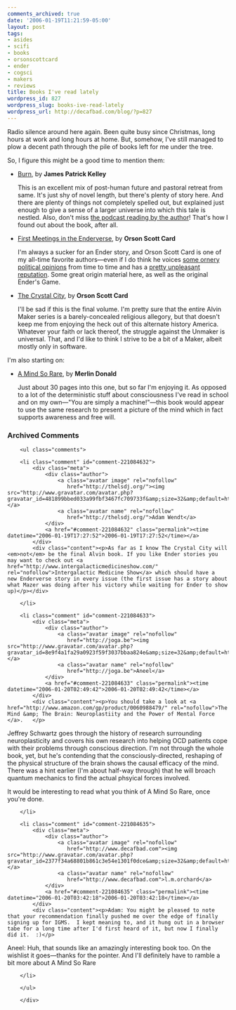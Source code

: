 ```yaml
---
comments_archived: true
date: '2006-01-19T11:21:59-05:00'
layout: post
tags:
- asides
- scifi
- books
- orsonscottcard
- ender
- cogsci
- makers
- reviews
title: Books I've read lately
wordpress_id: 827
wordpress_slug: books-ive-read-lately
wordpress_url: http://decafbad.com/blog/?p=827
---
```

Radio silence around here again.  Been quite busy since Christmas, long hours at work and long hours at home.  But, somehow, I've still managed to plow a decent path through the pile of books left for me under the tree.  

So, I figure this might be a good time to mention them:

* [Burn][], by **James Patrick Kelley**

  This is an excellent mix of post-human future and pastoral retreat from same.  It's just shy of novel length, but there's plenty of story here.  And there are plenty of things not completely spelled out, but explained just enough to give a sense of a larger universe into which this tale is nestled.  Also, don't miss [the podcast reading by the author][bp]!  That's how I found out about the book, after all.

* [First Meetings in the Enderverse][fm], by **Orson Scott Card**

  I'm always a sucker for an Ender story, and Orson Scott Card is one of my all-time favorite authors—even if I do think he voices [some ornery political opinions][pol] from time to time and has a [pretty unpleasant reputation][rep].  Some great origin material here, as well as the original Ender's Game.

* [The Crystal City][city], by **Orson Scott Card**

  I'll be sad if this is the final volume.  I'm pretty sure that the entire Alvin Maker series is a barely-concealed religious allegory, but that doesn't keep me from enjoying the heck out of this alternate history America.  Whatever your faith or lack thereof, the struggle against the Unmaker is universal.  That, and I'd like to think I strive to be a bit of a Maker, albeit mostly only in software.

I'm also starting on:

* [A Mind So Rare][mind], by **Merlin Donald**

  Just about 30 pages into this one, but so far I'm enjoying it.  As opposed to a lot of the deterministic stuff about consciousness I've read in school and on my own—"You are simply a machine!"—this book would appear to use the same research to present a picture of the mind which in fact supports awareness and free will.  

<!-- tags: books orsonscottcard ender cogsci makers scifi reviews -->

[rep]: http://www.salon.com/books/feature/2000/02/03/card/

[pol]: http://www.ornery.org/essays/warwatch/

[bp]: http://feeds.feedburner.com/freereads

[mind]: http://www.amazon.com/exec/obidos/redirect?link_code=ur2&tag=0xdecafbad01-20&camp=1789&creative=9325&path=http%3A%2F%2Fwww.amazon.com%2Fgp%2Fproduct%2F0393323196%2Fqid%3D1137685942%2Fsr%3D2-1%2Fref%3Dpd_bbs_b_2_1%3Fs%3Dbooks%26v%3Dglance%26n%3D283155

[city]: http://www.amazon.com/exec/obidos/redirect?link_code=ur2&tag=0xdecafbad01-20&camp=1789&creative=9325&path=http%3A%2F%2Fwww.amazon.com%2Fgp%2Fproduct%2F0812564626%2Fqid%3D1137683017%2Fsr%3D8-1%2Fref%3Dpd_bbs_1%3Fn%3D507846%26s%3Dbooks%26v%3Dglance

[fm]: http://www.amazon.com/exec/obidos/redirect?link_code=ur2&tag=0xdecafbad01-20&camp=1789&creative=9325&path=http%3A%2F%2Fwww.amazon.com%2Fgp%2Fproduct%2F0765347989%2Fref%3Dpd_kar%3Fn%3D283155

[burn]: http://www.amazon.com/exec/obidos/redirect?link_code=ur2&tag=0xdecafbad01-20&camp=1789&creative=9325&path=http%3A%2F%2Fwww.amazon.com%2Fgp%2Fproduct%2F1892391279%2Fqid%3D1137683002%2Fsr%3D8-1%2Fref%3Dpd_bbs_1%3Fn%3D507846%26s%3Dbooks%26v%3Dglance

<div id="comments" class="comments archived-comments">
            <h3>Archived Comments</h3>
            
        <ul class="comments">
            
        <li class="comment" id="comment-221084632">
            <div class="meta">
                <div class="author">
                    <a class="avatar image" rel="nofollow" 
                       href="http://thelsdj.org/"><img src="http://www.gravatar.com/avatar.php?gravatar_id=481899bbed033a99fbf3467fc709733f&amp;size=32&amp;default=http://mediacdn.disqus.com/1320279820/images/noavatar32.png"/></a>
                    <a class="avatar name" rel="nofollow" 
                       href="http://thelsdj.org/">Adam Wendt</a>
                </div>
                <a href="#comment-221084632" class="permalink"><time datetime="2006-01-19T17:27:52">2006-01-19T17:27:52</time></a>
            </div>
            <div class="content"><p>As far as I know The Crystal City will <em>not</em> be the final Alvin book. If you like Ender stories you may want to check out <a href="http://www.intergalacticmedicineshow.com/" rel="nofollow">Intergalactic Medicine Show</a> which should have a  new Enderverse story in every issue (the first issue has a story about what Mazer was doing after his victory while waiting for Ender to show up)</p></div>
            
        </li>
    
        <li class="comment" id="comment-221084633">
            <div class="meta">
                <div class="author">
                    <a class="avatar image" rel="nofollow" 
                       href="http://joga.be"><img src="http://www.gravatar.com/avatar.php?gravatar_id=8e9f4a1fa29a0923f59f3037bbaa824e&amp;size=32&amp;default=http://mediacdn.disqus.com/1320279820/images/noavatar32.png"/></a>
                    <a class="avatar name" rel="nofollow" 
                       href="http://joga.be">Aneel</a>
                </div>
                <a href="#comment-221084633" class="permalink"><time datetime="2006-01-20T02:49:42">2006-01-20T02:49:42</time></a>
            </div>
            <div class="content"><p>You should take a look at <a href="http://www.amazon.com/gp/product/0060988479/" rel="nofollow">The Mind &amp; The Brain: Neuroplastiity and the Power of Mental Force </a>.   </p>

<p>Jeffrey Schwartz goes through the history of research surrounding neuroplasticity and covers his own research into helping OCD patients cope with their problems through conscious direction.  I'm not through the whole book, yet, but he's contending that the consciously-directed, reshaping of the physical structure of the brain shows the causal efficacy of the mind.  There was a hint earlier (I'm about half-way through) that he will broach quantum mechanics to find the actual phsyical forces involved.   </p>

<p>It would be interesting to read what you think of A Mind So Rare, once you're done.</p></div>
            
        </li>
    
        <li class="comment" id="comment-221084635">
            <div class="meta">
                <div class="author">
                    <a class="avatar image" rel="nofollow" 
                       href="http://www.decafbad.com"><img src="http://www.gravatar.com/avatar.php?gravatar_id=2377f34a68801b861c3e54e1301f0dce&amp;size=32&amp;default=http://mediacdn.disqus.com/1320279820/images/noavatar32.png"/></a>
                    <a class="avatar name" rel="nofollow" 
                       href="http://www.decafbad.com">l.m.orchard</a>
                </div>
                <a href="#comment-221084635" class="permalink"><time datetime="2006-01-20T03:42:18">2006-01-20T03:42:18</time></a>
            </div>
            <div class="content"><p>Adam: You might be pleased to note that your recommendation finally pushed me over the edge of finally signing up for IGMS.  I kept meaning to, and it hung out in a browser tabe for a long time after I'd first heard of it, but now I finally did it.  :)</p>

<p>Aneel:  Huh, that sounds like an amazingly interesting book too.  On the wishlist it goes—thanks for the pointer.  And I'll definitely have to ramble a bit more about A Mind So Rare</p></div>
            
        </li>
    
        </ul>
    
        </div>
    